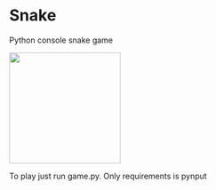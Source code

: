 # Snake
Python console snake game

<img src="https://imgur.com/2vkega2.gif" width="200" height="200" />

To play just run game.py. Only requirements is pynput
